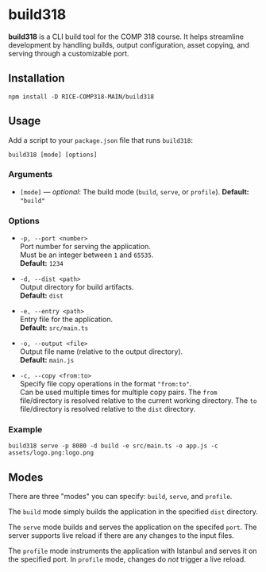 # build318

**build318** is a CLI build tool for the COMP 318 course. It helps streamline
development by handling builds, output configuration, asset copying, and serving
through a customizable port.

## Installation

```
npm install -D RICE-COMP318-MAIN/build318
```

## Usage

Add a script to your `package.json` file that runs `build318`:

```
build318 [mode] [options]
```

### Arguments

- `[mode]` — _optional_: The build mode (`build`, `serve`, or `profile`).
  **Default:** `"build"`

### Options

- `-p, --port <number>`  
  Port number for serving the application.  
  Must be an integer between `1` and `65535`.  
  **Default:** `1234`

- `-d, --dist <path>`  
  Output directory for build artifacts.  
  **Default:** `dist`

- `-e, --entry <path>`  
  Entry file for the application.  
  **Default:** `src/main.ts`

- `-o, --output <file>`  
  Output file name (relative to the output directory).  
  **Default:** `main.js`

- `-c, --copy <from:to>`  
  Specify file copy operations in the format `"from:to"`.  
  Can be used multiple times for multiple copy pairs.
  The `from` file/directory is resolved relative to the
  current working directory.
  The `to` file/directory is resolved relative to the
  `dist` directory.

### Example

```
build318 serve -p 8080 -d build -e src/main.ts -o app.js -c assets/logo.png:logo.png
```

## Modes

There are three "modes" you can specify: `build`, `serve`, and `profile`.

The `build` mode simply builds the application in the specified `dist`
directory.

The `serve` mode builds and serves the application on the specifed `port`. The
server supports live reload if there are any changes to the input files.

The `profile` mode instruments the application with Istanbul and serves it on
the specified port. In `profile` mode, changes do *not* trigger a live reload.